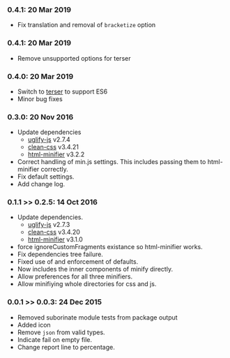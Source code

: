 ### 0.4.1: 20 Mar 2019
* Fix translation and removal of `bracketize` option

### 0.4.1: 20 Mar 2019
* Remove unsupported options for terser

### 0.4.0: 20 Mar 2019
* Switch to [terser](https://github.com/terser-js/terser) to support ES6
* Minor bug fixes

### 0.3.0: 20 Nov 2016
* Update dependencies
  * [uglify-js](http://lisperator.net/uglifyjs) v2.7.4
  * [clean-css](https://github.com/jakubpawlowicz/clean-css) v3.4.21
  * [html-minifier](http://kangax.github.io/html-minifier/) v3.2.2
* Correct handling of min.js settings. This includes passing them to html-minifier correctly.
* Fix default settings.
* Add change log.

### 0.1.1 >> 0.2.5: 14 Oct 2016
* Update dependencies.
  * [uglify-js](http://lisperator.net/uglifyjs) v2.7.3
  * [clean-css](https://github.com/jakubpawlowicz/clean-css) v3.4.20
  * [html-minifier](http://kangax.github.io/html-minifier/) v3.1.0
* force ignoreCustomFragments existance so html-minifier works.
* Fix dependencies tree failure.
* Fixed use of and enforcement of defaults.
* Now includes the inner components of minify directly.
* Allow preferences for all three minifiers.
* Allow minifiying whole directories for css and js.

### 0.0.1 >> 0.0.3: 24 Dec 2015
* Removed suborinate module tests from package output
* Added icon
* Remove `json` from valid types.
* Indicate fail on empty file.
* Change report line to percentage.